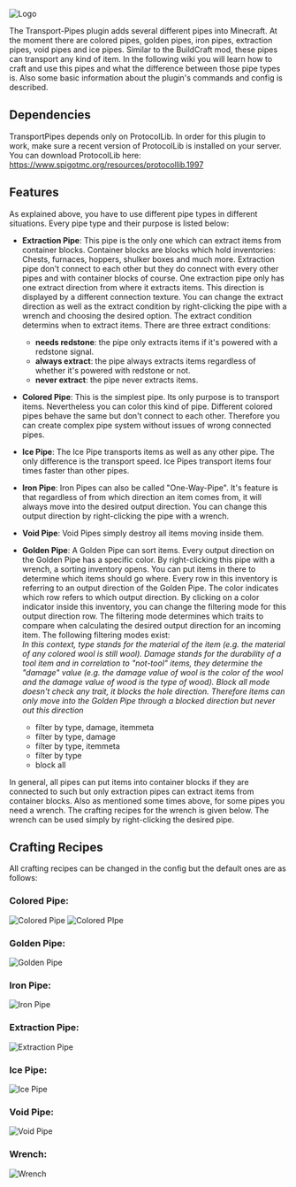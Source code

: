 ![Logo](https://img2.picload.org/image/riwprwgr/logo.png)

The Transport-Pipes plugin adds several different pipes into Minecraft. At the moment there are colored pipes, golden pipes, iron pipes, extraction pipes, void pipes and ice pipes. Similar to the BuildCraft mod, these pipes can transport any kind of item. In the following wiki you will learn how to craft and use this pipes and what the difference between those pipe types is. Also some basic information about the plugin's commands and config is described.

## Dependencies
TransportPipes depends only on ProtocolLib. In order for this plugin to work, make sure a recent version of ProtocolLib is installed on your server. You can download ProtocolLib here: <https://www.spigotmc.org/resources/protocollib.1997>

## Features
As explained above, you have to use different pipe types in different situations. Every pipe type and their purpose is listed below:
* **Extraction Pipe**: This pipe is the only one which can extract items from container blocks. Container blocks are blocks which hold inventories: Chests, furnaces, hoppers, shulker boxes and much more. Extraction pipe don't connect to each other but they do connect with every other pipes and with container blocks of course. One extraction pipe only has one extract direction from where it extracts items. This direction is displayed by a different connection texture.
You can change the extract direction as well as the extract condition by right-clicking the pipe with a wrench and choosing the desired option. The extract condition determins when to extract items. There are three extract conditions:
    * **needs redstone**: the pipe only extracts items if it's powered with a redstone signal.
    * **always extract**: the pipe always extracts items regardless of whether it's powered with redstone or not.
    * **never extract**: the pipe never extracts items.
* **Colored Pipe**: This is the simplest pipe. Its only purpose is to transport items. Nevertheless you can color this kind of pipe. Different colored pipes behave the same but don't connect to each other. Therefore you can create complex pipe system without issues of wrong connected pipes.
* **Ice Pipe**: The Ice Pipe transports items as well as any other pipe. The only difference is the transport speed. Ice Pipes transport items four times faster than other pipes.
* **Iron Pipe**: Iron Pipes can also be called "One-Way-Pipe". It's feature is that regardless of from which direction an item comes from, it will always move into the desired output direction. You can change this output direction by right-clicking the pipe with a wrench.
* **Void Pipe**: Void Pipes simply destroy all items moving inside them.
* **Golden Pipe**: A Golden Pipe can sort items. Every output direction on the Golden Pipe has a specific color. By right-clicking this pipe with a wrench, a sorting inventory opens. You can put items in there to determine which items should go where. Every row in this inventory is referring to an output direction of the Golden Pipe. The color indicates which row refers to which output direction. By clicking on a color indicator inside this inventory, you can change the filtering mode for this output direction row. The filtering mode determines which traits to compare when calculating the desired output direction for an incoming item. The following filtering modes exist:  
_In this context, type stands for the material of the item (e.g. the material of any colored wool is still wool). Damage stands for the durability of a tool item and in correlation to "not-tool" items, they determine the "damage" value (e.g. the damage value of wool is the color of the wool and the damage value of wood is the type of wood). Block all mode doesn't check any trait, it blocks the hole direction. Therefore items can only move into the Golden Pipe through a blocked direction but never out this direction_
  
    * filter by type, damage, itemmeta
    * filter by type, damage
    * filter by type, itemmeta
    * filter by type
    * block all

In general, all pipes can put items into container blocks if they are connected to such but only extraction pipes can extract items from container blocks. Also as mentioned some times above, for some pipes you need a wrench. The crafting recipes for the wrench is given below. The wrench can be used simply by right-clicking the desired pipe.

## Crafting Recipes
All crafting recipes can be changed in the config but the default ones are as follows:

### Colored Pipe:
![Colored Pipe](https://img2.picload.org/image/rwrlwwdi/coloredpipe.png)
![Colored PIpe](https://img2.picload.org/image/rwrlwwra/coloredpipes.gif)

### Golden Pipe:
![Golden Pipe](https://img2.picload.org/image/rwrlwwri/goldenpipe.png)

### Iron Pipe:
![Iron Pipe](https://img2.picload.org/image/rwrlwwdr/ironpipe.png)

### Extraction Pipe:
![Extraction Pipe](https://img2.picload.org/image/rwrlwwrl/extractionpipe.png)

### Ice Pipe:
![Ice Pipe](https://img2.picload.org/image/rwrlwwrw/icepipe.png)

### Void Pipe:
![Void Pipe](https://img2.picload.org/image/rwrlwwda/voidpipe.png)

### Wrench:
![Wrench](https://img2.picload.org/image/rwrlwwdl/wrench.png)